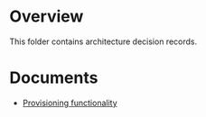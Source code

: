 # Overview

This folder contains architecture decision records.

# Documents

- [Provisioning functionality](./001-provisioning.md)